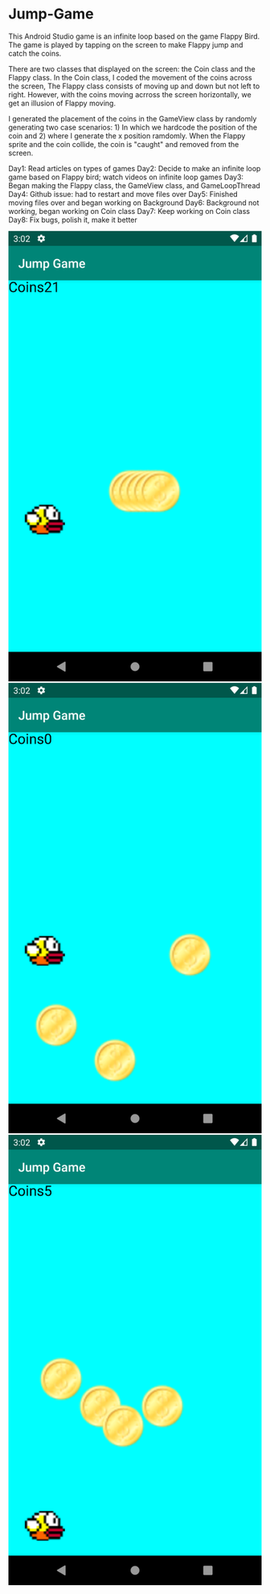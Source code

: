 # Jump-Game
This Android Studio game is an infinite loop based on the game Flappy Bird. The game is played by tapping on the screen to make Flappy jump and catch the coins. 

There are two classes that displayed on the screen: the Coin class and the Flappy class. In the Coin class, I coded the movement of the coins across the screen, The Flappy class consists of moving up and down but not left to right. However, with the coins moving acrross the screen horizontally, we get an illusion of Flappy moving. 

I generated the placement of the coins in the GameView class by randomly generating two case scenarios: 1) In which we hardcode the position of the coin and 2) where I generate the x position ramdomly. When the Flappy sprite and the coin collide, the coin is "caught" and removed from the screen.  

Day1: Read articles on types of games
Day2: Decide to make an infinite loop game based on Flappy bird; watch videos on infinite loop games
Day3: Began making the Flappy class, the GameView class, and GameLoopThread
Day4: Github issue: had to restart and move files over
Day5: Finished moving files over and began working on Background
Day6: Background not working,  began working on Coin class
Day7: Keep working on Coin class
Day8: Fix bugs, polish it, make it better

![FJ1](Screenshot_1571023719.png) ![FJ2](Screenshot_1571023741.png) ![FJ3](Screenshot_1571023753.png)
